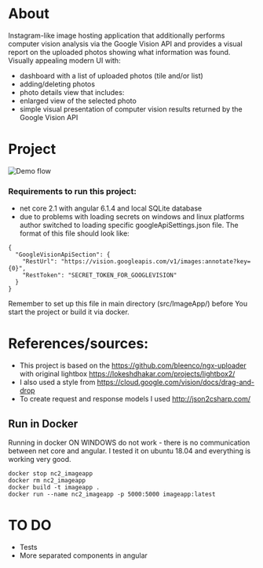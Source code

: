 # About
Instagram-like image hosting application that additionally performs computer vision analysis via the Google Vision API and provides a visual report on the uploaded photos showing what information was found. Visually appealing modern UI with:
- dashboard with a list of uploaded photos (tile and/or list)
- adding/deleting photos
- photo details view that includes:
- enlarged view of the selected photo
- simple visual presentation of computer vision results returned by the Google Vision API

# Project
![Demo flow](demo.gif?raw=true "Demo flow")
### Requirements to run this project:
- net core 2.1 with angular 6.1.4 and local SQLite database
- due to problems with loading secrets on windows and linux platforms author switched to loading specific googleApiSettings.json file. The format of this file should look like:
```
{
  "GoogleVisionApiSection": {
    "RestUrl": "https://vision.googleapis.com/v1/images:annotate?key={0}",
    "RestToken": "SECRET_TOKEN_FOR_GOOGLEVISION"
  }
}
```
Remember to set up this file in main directory (src/ImageApp/) before You start the project or build it via docker. 

# References/sources:
- This project is based on the https://github.com/bleenco/ngx-uploader with original lightbox https://lokeshdhakar.com/projects/lightbox2/
- I also used a style from https://cloud.google.com/vision/docs/drag-and-drop
- To create request and response models I used http://json2csharp.com/ 

## Run in Docker
Running in docker ON WINDOWS do not work - there is no communication between net core and angular. I tested it on ubuntu 18.04 and everything is working very good.
```
docker stop nc2_imageapp
docker rm nc2_imageapp
docker build -t imageapp .
docker run --name nc2_imageapp -p 5000:5000 imageapp:latest
```

# TO DO
- Tests
- More separated components in angular